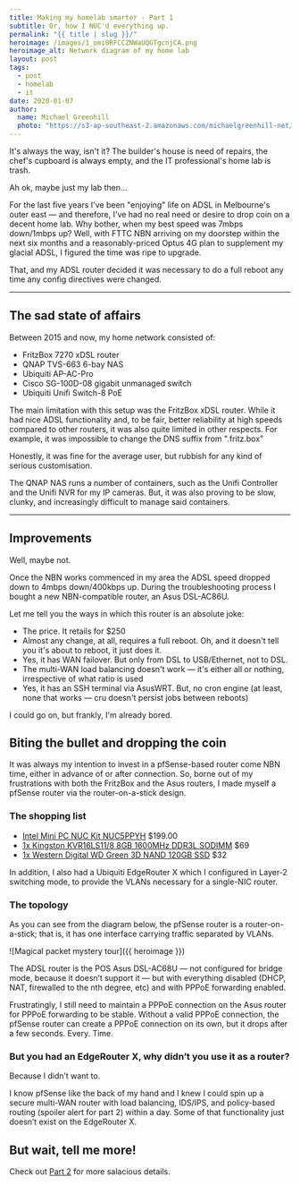 ```yaml
---
title: Making my homelab smarter - Part 1
subtitle: Or, how I NUC'd everything up.
permalink: "{{ title | slug }}/"
heroimage: /images/1_omi0RFCCZNWaUQGTgcnjCA.png
heroimage_alt: Network diagram of my home lab
layout: post
tags:
  - post
  - homelab
  - it
date: 2020-01-07
author: 
  name: Michael Greenhill
  photo: "https://s3-ap-southeast-2.amazonaws.com/michaelgreenhill-net/cdn/2020/02/download.png"
---
```


It's always the way, isn't it? The builder's house is need of repairs, the chef's cupboard is always empty, and the IT professional's home lab is trash.

Ah ok, maybe just my lab then…

For the last five years I've been "enjoying" life on ADSL in Melbourne's outer east — and therefore, I've had no real need or desire to drop coin on a decent home lab. Why bother, when my best speed was 7mbps down/1mbps up? Well, with FTTC NBN arriving on my doorstep within the next six months and a reasonably-priced Optus 4G plan to supplement my glacial ADSL, I figured the time was ripe to upgrade.

That, and my ADSL router decided it was necessary to do a full reboot any time any config directives were changed.

---

## The sad state of affairs

Between 2015 and now, my home network consisted of:

* FritzBox 7270 xDSL router
* QNAP TVS-663 6-bay NAS
* Ubiquiti AP-AC-Pro
* Cisco SG-100D-08 gigabit unmanaged switch
* Ubiquiti Unifi Switch-8 PoE

The main limitation with this setup was the FritzBox xDSL router. While it had nice ADSL functionality and, to be fair, better reliability at high speeds compared to other routers, it was also quite limited in other respects. For example, it was impossible to change the DNS suffix from ".fritz.box"

Honestly, it was fine for the average user, but rubbish for any kind of serious customisation.

The QNAP NAS runs a number of containers, such as the Unifi Controller and the Unifi NVR for my IP cameras. But, it was also proving to be slow, clunky, and increasingly difficult to manage said containers.

---

## Improvements

Well, maybe not.

Once the NBN works commenced in my area the ADSL speed dropped down to 4mbps down/400kbps up. During the troubleshooting process I bought a new NBN-compatible router, an Asus DSL-AC86U.

Let me tell you the ways in which this router is an absolute joke:

* The price. It retails for $250
* Almost any change, at all, requires a full reboot. Oh, and it doesn't tell you it's about to reboot, it just does it.
* Yes, it has WAN failover. But only from DSL to USB/Ethernet, not to DSL.
* The multi-WAN load balancing doesn't work — it's either all or nothing, irrespective of what ratio is used
* Yes, it has an SSH terminal via AsusWRT. But, no cron engine (at least, none that works — cru doesn't persist jobs between reboots)

I could go on, but frankly, I'm already bored.

## Biting the bullet and dropping the coin

It was always my intention to invest in a pfSense-based router come NBN time, either in advance of or after connection. So, borne out of my frustrations with both the FritzBox and the Asus routers, I made myself a pfSense router via the router-on-a-stick design.

### The shopping list

* [Intel Mini PC NUC Kit NUC5PPYH](https://www.scorptec.com.au/product/Branded-Systems/NUC-&-Mini-PC/59984-BOXNUC5PPYH/?member_pricing=true)
$199.00
* [1x Kingston KVR16LS11/8 8GB 1600MHz DDR3L SODIMM](https://www.scorptec.com.au/product/Memory/SODIMM/52039-KVR16LS11-8/?member_pricing=true)
$69
* [1x Western Digital WD Green 3D NAND 120GB SSD](https://www.scorptec.com.au/product/Hard-Drives-&-SSDs/SSD-2.5-&-PCI-Express/70810-WDS120G2G0A/?member_pricing=true)
$32

In addition, I also had a Ubiquiti EdgeRouter X which I configured in Layer-2 switching mode, to provide the VLANs necessary for a single-NIC router.

### The topology

As you can see from the diagram below, the pfSense router is a router-on-a-stick; that is, it has one interface carrying traffic separated by VLANs.

![Magical packet mystery tour]({{ heroimage }})

The ADSL router is the POS Asus DSL-AC68U — not configured for bridge mode, because it doesn’t support it — but with everything disabled (DHCP, NAT, firewalled to the nth degree, etc) and with PPPoE forwarding enabled.

Frustratingly, I still need to maintain a PPPoE connection on the Asus router for PPPoE forwarding to be stable. Without a valid PPPoE connection, the pfSense router can create a PPPoE connection on its own, but it drops after a few seconds. Every. Time.

### But you had an EdgeRouter X, why didn’t you use it as a router?

Because I didn’t want to.

I know pfSense like the back of my hand and I knew I could spin up a secure multi-WAN router with load balancing, IDS/IPS, and policy-based routing (spoiler alert for part 2) within a day. Some of that functionality just doesn’t exist on the EdgeRouter X.

## But wait, tell me more!
Check out [Part 2](/making-my-homelab-smarter-part-2/) for more salacious details.
